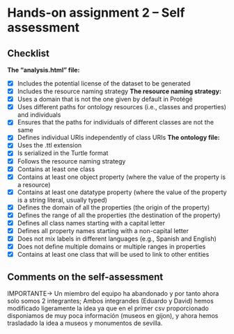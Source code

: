 # Hands-on assignment 2 – Self assessment

## Checklist

**The “analysis.html” file:**
- [x] Includes the potential license of the dataset to be generated
- [x] Includes the resource naming strategy
**The resource naming strategy:**
- [x] Uses a domain that is not the one given by default in Protégé
- [x] Uses different paths for ontology resources (i.e., classes and properties) and individuals
- [x] Ensures that the paths for individuals of different classes are not the same
- [x] Defines individual URIs independently of class URIs
**The ontology file:**
- [x] Uses the .ttl extension
- [x] Is serialized in the Turtle format
- [x] Follows the resource naming strategy
- [x] Contains at least one class
- [x] Contains at least one object property (where the value of the property is a resource)
- [x] Contains at least one datatype property (where the value of the property is a string literal, usually typed)
- [x] Defines the domain of all the properties (the origin of the property)
- [x] Defines the range of all the properties (the destination of the property)
- [x] Defines all class names starting with a capital letter
- [x] Defines all property names starting with a non-capital letter
- [x] Does not mix labels in different languages (e.g., Spanish and English)
- [x] Does not define multiple domains or multiple ranges in properties
- [x] Contains at least one class that will be used to link to other entities
## Comments on the self-assessment
IMPORTANTE-> Un miembro del equipo ha abandonado y por tanto ahora solo somos 2 integrantes;
Ambos integrandes (Eduardo y David) hemos modificado ligeramente la idea ya que en el primer 
csv proporcionado disponiamos de muy poca información (museos en gijon), y ahora hemos trasladado
la idea a museos y monumentos de sevilla.